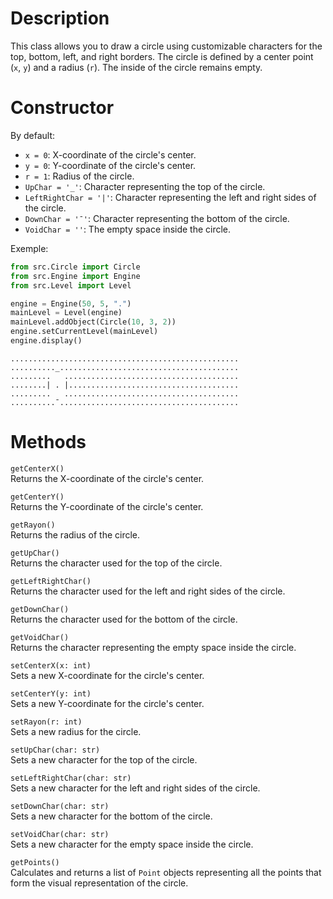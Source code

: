 # Description

This class allows you to draw a circle using customizable characters for the top, bottom, left, and right borders. 
The circle is defined by a center point (`x`, `y`) and a radius (`r`). The inside of the circle remains empty.

# Constructor

By default:
- `x = 0`: X-coordinate of the circle's center.
- `y = 0`: Y-coordinate of the circle's center.
- `r = 1`: Radius of the circle.
- `UpChar = '_'`: Character representing the top of the circle.
- `LeftRightChar = '|'`: Character representing the left and right sides of the circle.
- `DownChar = '¯'`: Character representing the bottom of the circle.
- `VoidChar = ''`: The empty space inside the circle.

Exemple:

```python
from src.Circle import Circle
from src.Engine import Engine
from src.Level import Level

engine = Engine(50, 5, ".")
mainLevel = Level(engine)
mainLevel.addObject(Circle(10, 3, 2))
engine.setCurrentLevel(mainLevel)
engine.display()
```
```
...................................................
.........._........................................
.........   .......................................
........| . |......................................
.........   .......................................
..........¯........................................
```


# Methods

`getCenterX()`  
Returns the X-coordinate of the circle's center.

`getCenterY()`  
Returns the Y-coordinate of the circle's center.

`getRayon()`  
Returns the radius of the circle.

`getUpChar()`  
Returns the character used for the top of the circle.

`getLeftRightChar()`  
Returns the character used for the left and right sides of the circle.

`getDownChar()`  
Returns the character used for the bottom of the circle.

`getVoidChar()`  
Returns the character representing the empty space inside the circle.

`setCenterX(x: int)`  
Sets a new X-coordinate for the circle's center.

`setCenterY(y: int)`  
Sets a new Y-coordinate for the circle's center.

`setRayon(r: int)`  
Sets a new radius for the circle.

`setUpChar(char: str)`  
Sets a new character for the top of the circle.

`setLeftRightChar(char: str)`  
Sets a new character for the left and right sides of the circle.

`setDownChar(char: str)`  
Sets a new character for the bottom of the circle.

`setVoidChar(char: str)`  
Sets a new character for the empty space inside the circle.

`getPoints()`  
Calculates and returns a list of `Point` objects representing all the points that form the visual representation of the circle.